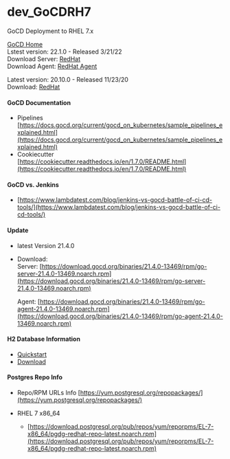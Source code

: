 # dev_GoCDRH7
GoCD Deployment to RHEL 7.x

[GoCD Home](https://gocd.org)<br/>
Lstest version: 22.1.0 - Released 3/21/22<br/>
Download Server: [RedHat](https://download.gocd.org/binaries/22.1.0-13913/rpm/go-server-22.1.0-13913.noarch.rpm) <br/>
Download Agent: [RedHat Agent](https://download.gocd.org/binaries/22.1.0-13913/rpm/go-agent-22.1.0-13913.noarch.rpm) <br/>

Latest version: 20.10.0 - Released 11/23/20<br/>
Download: [RedHat](https://www.gocd.org/download/#redhat)<br/>

#### GoCD Documentation
- Pipelines
  [https://docs.gocd.org/current/gocd_on_kubernetes/sample_pipelines_explained.html](https://docs.gocd.org/current/gocd_on_kubernetes/sample_pipelines_explained.html) <br/>
- Cookiecutter
  [https://cookiecutter.readthedocs.io/en/1.7.0/README.html](https://cookiecutter.readthedocs.io/en/1.7.0/README.html) <br/>

#### GoCD vs. Jenkins
- [https://www.lambdatest.com/blog/jenkins-vs-gocd-battle-of-ci-cd-tools/](https://www.lambdatest.com/blog/jenkins-vs-gocd-battle-of-ci-cd-tools/) <br/>

#### Update
- latest Version 21.4.0
- Download: <br/>
  Server: [https://download.gocd.org/binaries/21.4.0-13469/rpm/go-server-21.4.0-13469.noarch.rpm](https://download.gocd.org/binaries/21.4.0-13469/rpm/go-server-21.4.0-13469.noarch.rpm) <br/>
  
  Agent: [https://download.gocd.org/binaries/21.4.0-13469/rpm/go-agent-21.4.0-13469.noarch.rpm](https://download.gocd.org/binaries/21.4.0-13469/rpm/go-agent-21.4.0-13469.noarch.rpm) <br/>

#### H2 Database Information
- [Quickstart](http://www.h2database.com/html/quickstart.html) <br/>
- [Download](http://www.h2database.com/html/download.html) <br/>

#### Postgres Repo Info
- Repo/RPM URLs Info
  [https://yum.postgresql.org/repopackages/](https://yum.postgresql.org/repopackages/) <br/>
  
- RHEL 7 x86_64
  - [https://download.postgresql.org/pub/repos/yum/reporpms/EL-7-x86_64/pgdg-redhat-repo-latest.noarch.rpm](https://download.postgresql.org/pub/repos/yum/reporpms/EL-7-x86_64/pgdg-redhat-repo-latest.noarch.rpm) <br/>


